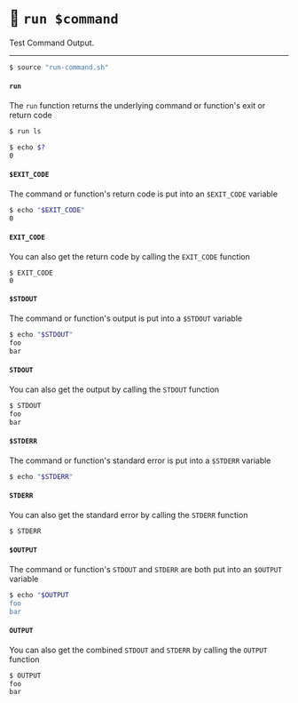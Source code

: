 # 🚀 `run $command`

Test Command Output.

---

```sh
$ source "run-command.sh"
```

#### `run`

The `run` function returns the underlying command or function's exit or return code

```sh
$ run ls

$ echo $?
0
```

#### `$EXIT_CODE`

The command or function's return code is put into an `$EXIT_CODE` variable

```sh
$ echo "$EXIT_CODE"
0
```

#### `EXIT_CODE`

You can also get the return code by calling the `EXIT_CODE` function

```
$ EXIT_CODE
0
```

#### `$STDOUT`

The command or function's output is put into a `$STDOUT` variable

```sh
$ echo "$STDOUT"
foo
bar
```

#### `STDOUT`

You can also get the output by calling the `STDOUT` function

```sh
$ STDOUT
foo
bar
```

#### `$STDERR`

The command or function's standard error is put into a `$STDERR` variable

```sh
$ echo "$STDERR"
```

#### `STDERR`

You can also get the standard error by calling the `STDERR` function

```sh
$ STDERR
```

#### `$OUTPUT`

The command or function's `STDOUT` and `STDERR` are both put into an `$OUTPUT` variable

```sh
$ echo "$OUTPUT
foo
bar
```

#### `OUTPUT`

You can also get the combined `STDOUT` and `STDERR` by calling the `OUTPUT` function

```sh
$ OUTPUT
foo
bar
```
